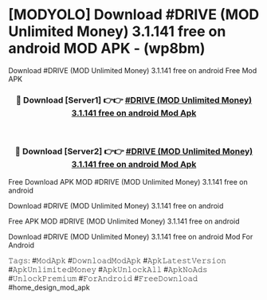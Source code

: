 # [MODYOLO] Download #DRIVE (MOD Unlimited Money) 3.1.141 free on android MOD APK - (wp8bm)
Download #DRIVE (MOD Unlimited Money) 3.1.141 free on android Free Mod APK

<div align="center">
<h3>🔴 Download [Server1] 👉👉 <a href="https://apk-comot.site?title=#DRIVE_(MOD_Unlimited_Money)_3.1.141_free_on_android">#DRIVE (MOD Unlimited Money) 3.1.141 free on android Mod Apk</a></h3><br>

<h3>🔴 Download [Server2] 👉👉 <a href="https://apk-comot.site?title=#DRIVE_(MOD_Unlimited_Money)_3.1.141_free_on_android">#DRIVE (MOD Unlimited Money) 3.1.141 free on android Mod Apk</a></h3>
</div>


Free Download APK MOD #DRIVE (MOD Unlimited Money) 3.1.141 free on android

Download #DRIVE (MOD Unlimited Money) 3.1.141 free on android 

Free APK MOD #DRIVE (MOD Unlimited Money) 3.1.141 free on android 

Download #DRIVE (MOD Unlimited Money) 3.1.141 free on android Mod For Android

𝚃𝚊𝚐𝚜: #𝙼𝚘𝚍𝙰𝚙𝚔 #𝙳𝚘𝚠𝚗𝚕𝚘𝚊𝚍𝙼𝚘𝚍𝙰𝚙𝚔 #𝙰𝚙𝚔𝙻𝚊𝚝𝚎𝚜𝚝𝚅𝚎𝚛𝚜𝚒𝚘𝚗 #𝙰𝚙𝚔𝚄𝚗𝚕𝚒𝚖𝚒𝚝𝚎𝚍𝙼𝚘𝚗𝚎𝚢 #𝙰𝚙𝚔𝚄𝚗𝚕𝚘𝚌𝚔𝙰𝚕𝚕 #𝙰𝚙𝚔𝙽𝚘𝙰𝚍𝚜 #𝚄𝚗𝚕𝚘𝚌𝚔𝙿𝚛𝚎𝚖𝚒𝚞𝚖 #𝙵𝚘𝚛𝙰𝚗𝚍𝚛𝚘𝚒𝚍 #𝙵𝚛𝚎𝚎𝙳𝚘𝚠𝚗𝚕𝚘𝚊𝚍 #home_design_mod_apk